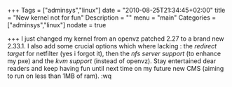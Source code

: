 +++
Tags = ["adminsys","linux"]
date = "2010-08-25T21:34:45+02:00"
title = "New kernel not for fun"
Description = ""
menu = "main"
Categories = ["adminsys","linux"]
nodate = true

+++
I just changed my kernel from an openvz patched 2.27 to a brand new 2.33.1. I also add some crucial options which where lacking : the *redirect target* for netfilter (yes i forgot it), then the *nfs server support* (to enhance my pxe) and the *kvm support* (instead of openvz). Stay entertained dear readers and keep having fun until next time on my future new CMS (aiming to run on less than 1MB of ram). :wq
